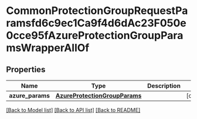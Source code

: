# CommonProtectionGroupRequestParamsfd6c9ec1Ca9f4d6dAc23F050e0cce95fAzureProtectionGroupParamsWrapperAllOf


## Properties
Name | Type | Description | Notes
------------ | ------------- | ------------- | -------------
**azure_params** | [**AzureProtectionGroupParams**](AzureProtectionGroupParams.md) |  | [optional] 

[[Back to Model list]](../README.md#documentation-for-models) [[Back to API list]](../README.md#documentation-for-api-endpoints) [[Back to README]](../README.md)


